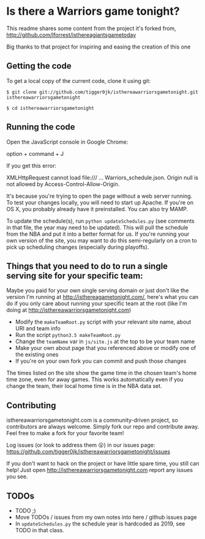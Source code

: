 # Is there a Warriors game tonight?

This readme shares some content from the project it's forked from, http://github.com/lforrest/isthereagiantsgametoday

Big thanks to that project for inspiring and easing the creation of this one

## Getting the code

To get a local copy of the current code, clone it using git:

    $ git clone git://github.com/tigger0jk/isthereawarriorsgametonight.git isthereawarriorsgametonight

    $ cd isthereawarriorsgametonight

## Running the code

Open the JavaScript console in Google Chrome:

option + command + J

If you get this error:

XMLHttpRequest cannot load file:/// ... Warriors_schedule.json. Origin null is not allowed by Access-Control-Allow-Origin.

It's because you're trying to open the page without a web server running. To test your changes locally, you will need to start up Apache. If you're on OS X, you probably already have it preinstalled. You can also try MAMP.

To update the schedule(s), run `python updateSchedules.py` (see comments in that file, the year may need to be updated). This will pull the schedule from the NBA and put it into a better format for us. If you're running your own version of the site, you may want to do this semi-regularly on a cron to pick up scheduling changes (especially during playoffs).

## Things that you need to do to run a single serving site for your specific team:
Maybe you paid for your own single serving domain or just don't like the version I'm running at http://isthereagametonight.com/<yourTeam>, here's what you can do if you only care about running your specific team at the root (like I'm doing at http://isthereawarriorsgametonight.com)
* Modify the `makeTeamRoot.py` script with your relevant site name, about URI and team info
* Run the script `python3.5 makeTeamRoot.py`
* Change the `teamName` var in `js/site.js` at the top to be your team name
* Make your own about page that you referenced above or modify one of the existing ones
* If you're on your own fork you can commit and push those changes

The times listed on the site show the game time in the chosen team's home time zone, even for away games. This works automatically even if you change the team, their local home time is in the NBA data set.

## Contributing

isthereawarriorsgametonight.com is a community-driven project, so contributors are always welcome. Simply fork our repo and contribute away. Feel free to make a fork for your favorite team!

Log issues (or look to address them 😮) in our issues page:
    https://github.com/tigger0jk/isthereawarriorsgametonight/issues

If you don't want to hack on the project or have little spare time, you still can help! Just open http://isthereawarriorsgametonight.com report any issues you see.

## TODOs
* TODO ;)
* Move TODOs / issues from my own notes into here / github issues page
* In `updateSchedules.py` the schedule year is hardcoded as 2019, see TODO in that class.
